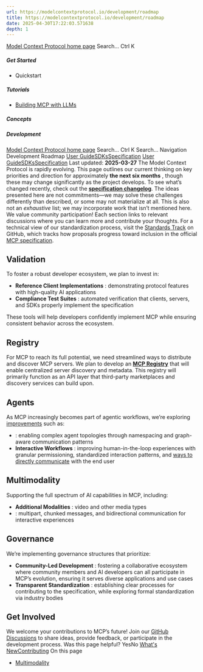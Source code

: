 ```yaml
---
url: https://modelcontextprotocol.io/development/roadmap
title: https://modelcontextprotocol.io/development/roadmap
date: 2025-04-30T17:22:03.571638
depth: 1
---
```


[Model Context Protocol home page](https://modelcontextprotocol.io/)
Search...
Ctrl K
##### Get Started
  * Quickstart


##### Tutorials
  * [Building MCP with LLMs](https://modelcontextprotocol.io/tutorials/building-mcp-with-llms)


##### Concepts


##### Development


[Model Context Protocol home page](https://modelcontextprotocol.io/)
Search...
Ctrl K
Search...
Navigation
Development
Roadmap
[User Guide](https://modelcontextprotocol.io/introduction)[SDKs](https://modelcontextprotocol.io/sdk/java/mcp-overview)[Specification](https://modelcontextprotocol.io/specification/2025-03-26)
[User Guide](https://modelcontextprotocol.io/introduction)[SDKs](https://modelcontextprotocol.io/sdk/java/mcp-overview)[Specification](https://modelcontextprotocol.io/specification/2025-03-26)
Last updated: **2025-03-27**
The Model Context Protocol is rapidly evolving. This page outlines our current thinking on key priorities and direction for approximately **the next six months** , though these may change significantly as the project develops. To see what’s changed recently, check out the **[specification changelog](https://modelcontextprotocol.io/specification/2025-03-26/changelog)**.
The ideas presented here are not commitments—we may solve these challenges differently than described, or some may not materialize at all. This is also not an _exhaustive_ list; we may incorporate work that isn’t mentioned here.
We value community participation! Each section links to relevant discussions where you can learn more and contribute your thoughts.
For a technical view of our standardization process, visit the [Standards Track](https://github.com/orgs/modelcontextprotocol/projects/2/views/2) on GitHub, which tracks how proposals progress toward inclusion in the official [MCP specification](https://spec.modelcontextprotocol.io).
## Validation
To foster a robust developer ecosystem, we plan to invest in:
  * **Reference Client Implementations** : demonstrating protocol features with high-quality AI applications
  * **Compliance Test Suites** : automated verification that clients, servers, and SDKs properly implement the specification


These tools will help developers confidently implement MCP while ensuring consistent behavior across the ecosystem.
## Registry
For MCP to reach its full potential, we need streamlined ways to distribute and discover MCP servers.
We plan to develop an [**MCP Registry**](https://github.com/orgs/modelcontextprotocol/discussions/159) that will enable centralized server discovery and metadata. This registry will primarily function as an API layer that third-party marketplaces and discovery services can build upon.
## Agents
As MCP increasingly becomes part of agentic workflows, we’re exploring [improvements](https://github.com/modelcontextprotocol/specification/discussions/111) such as:
  * : enabling complex agent topologies through namespacing and graph-aware communication patterns
  * **Interactive Workflows** : improving human-in-the-loop experiences with granular permissioning, standardized interaction patterns, and [ways to directly communicate](https://github.com/modelcontextprotocol/specification/issues/97) with the end user


## Multimodality
Supporting the full spectrum of AI capabilities in MCP, including:
  * **Additional Modalities** : video and other media types
  * : multipart, chunked messages, and bidirectional communication for interactive experiences


## Governance
We’re implementing governance structures that prioritize:
  * **Community-Led Development** : fostering a collaborative ecosystem where community members and AI developers can all participate in MCP’s evolution, ensuring it serves diverse applications and use cases
  * **Transparent Standardization** : establishing clear processes for contributing to the specification, while exploring formal standardization via industry bodies


## Get Involved
We welcome your contributions to MCP’s future! Join our [GitHub Discussions](https://github.com/orgs/modelcontextprotocol/discussions) to share ideas, provide feedback, or participate in the development process.
Was this page helpful?
YesNo
[What's New](https://modelcontextprotocol.io/development/updates)[Contributing](https://modelcontextprotocol.io/development/contributing)
On this page
  * [Multimodality](https://modelcontextprotocol.io/development/roadmap#multimodality)



